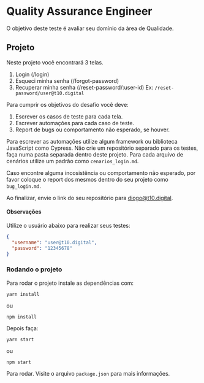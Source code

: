 # Quality Assurance Engineer

O objetivo deste teste é avaliar seu domínio da área de Qualidade.

## Projeto

Neste projeto você encontrará 3 telas.

1. Login (/login)
2. Esqueci minha senha (/forgot-password)
3. Recuperar minha senha (/reset-password/:user-id) Ex: `/reset-password/user@t10.digital`

Para cumprir os objetivos do desafio você deve:

1. Escrever os casos de teste para cada tela.
2. Escrever automações para cada caso de teste.
3. Report de bugs ou comportamento não esperado, se houver.

Para escrever as automações utilize algum framework ou biblioteca JavaScript como Cypress. Não crie um repositório separado para os testes, faça numa pasta separada dentro deste projeto. Para cada arquivo de cenários utilize um padrão como `cenarios_login.md`.

Caso encontre alguma incosistência ou comportamento não esperado, por favor coloque o report dos mesmos dentro do seu projeto como `bug_login.md`. 

Ao finalizar, envie o link do seu repositório para diogo@t10.digital.

#### Observações

Utilize o usuário abaixo para realizar seus testes:

```json
{
  "username": "user@t10.digital",
  "password": "12345678"
}
```

### Rodando o projeto

Para rodar o projeto instale as dependências com:

```
yarn install
```

ou

```
npm install
```

Depois faça:

```
yarn start
```

ou

```
npm start
```

Para rodar. Visite o arquivo `package.json` para mais informações.

